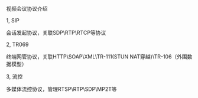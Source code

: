 视频会议协议介绍



1, SIP

   会话发起协议，关联SDP\RTP\RTCP等协议

2, TR069

   终端网管协议，关联HTTP\SOAP\XML\TR-111(STUN NAT穿越)\TR-106（外围数据模型）

3, 流控

   多媒体流控协议，管理RTSP\RTP\SDP\MP2T等





































